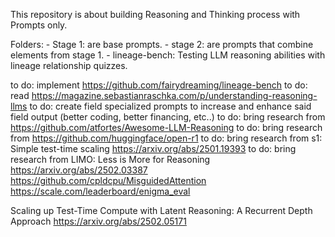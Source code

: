 This repository is about building Reasoning and Thinking process with Prompts only.

Folders:
    - Stage 1: are base prompts.
    - stage 2: are prompts that combine elements from stage 1.
    - lineage-bench: Testing LLM reasoning abilities with lineage relationship quizzes.
    
to do: implement https://github.com/fairydreaming/lineage-bench 
to do: read https://magazine.sebastianraschka.com/p/understanding-reasoning-llms
to do: create field specialized prompts to increase and enhance said field output (better coding, better financing, etc..)
to do: bring research from https://github.com/atfortes/Awesome-LLM-Reasoning
to do: bring research from https://github.com/huggingface/open-r1
to do: bring research from s1: Simple test-time scaling https://arxiv.org/abs/2501.19393
to do: bring research from LIMO: Less is More for Reasoning https://arxiv.org/abs/2502.03387
https://github.com/cpldcpu/MisguidedAttention
https://scale.com/leaderboard/enigma_eval

Scaling up Test-Time Compute with Latent Reasoning: A Recurrent Depth Approach https://arxiv.org/abs/2502.05171